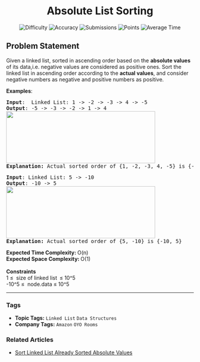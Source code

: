 <h1 align="center">Absolute List Sorting</h1>

<p align="center">
  <img alt="Difficulty" title="Difficulty" src="https://custom-icon-badges.demolab.com/badge/Difficulty: Medium-1F222E?style=for-the-badge&logoColor=white&logo=fire"/>
  <img alt="Accuracy" title="Accuracy" src="https://custom-icon-badges.demolab.com/badge/Accuracy: 62.03%25-1F222E?style=for-the-badge&logoColor=white&logo=target"/>
  <img alt="Submissions" title="Submissions" src="https://custom-icon-badges.demolab.com/badge/Submissions: 35K+-1F222E?style=for-the-badge&logoColor=white&logo=repo"/>
  <img alt="Points" title="Points" src="https://custom-icon-badges.demolab.com/badge/Points: 4-1F222E?style=for-the-badge&logoColor=white&logo=award"/>
  <img alt="Average Time" title="Average Time" src="https://custom-icon-badges.demolab.com/badge/Average%20Time: N/A-1F222E?style=for-the-badge&logoColor=white&logo=clock"/>
</p>

## Problem Statement

Given a linked list, sorted in ascending order based on the <b>absolute values</b> of its data,i.e. negative values are considered as positive ones. Sort the linked list in ascending order according to the <b>actual values</b>, and consider negative numbers as negative and positive numbers as positive.

<b>Examples</b>: <b> </b>

<pre><b>Input</b>:  Linked List: 1 -> -2 -> -3 -> 4 -> -5
<b>Output</b>: -5 -> -3 -> -2 -> 1 -> 4<br><img src="https://media.geeksforgeeks.org/img-practice/prod/addEditProblem/700234/Web/Other/blobid0_1723006347.png" alt="" title="" width="400" height="140"/><br><b>Explanation: </b>Actual sorted order of {1, -2, -3, 4, -5} is {-5, -3, -2, 1, 4}</pre>

<pre><b>Input</b>: Linked List: 5 -> -10
<b>Output</b>: -10 -> 5<br><img src="https://media.geeksforgeeks.org/img-practice/prod/addEditProblem/700234/Web/Other/blobid1_1723006449.png" alt="" title="" width="400" height="140"/><br><b>Explanation: </b>Actual sorted order of {5, -10} is {-10, 5}
</pre>

<b>Expected Time Complexity: </b>O(n)<br><b>Expected Space Complexity: </b>O(1)<br><br><b>Constraints</b><br>1 ≤  size of linked list<b>  </b>≤ 10^5<br>-10^5 ≤  node.data<b> </b>≤ 10^5


<hr>

### Tags
- **Topic Tags:** `Linked List` `Data Structures`
- **Company Tags:** `Amazon` `OYO Rooms`

### Related Articles
- [Sort Linked List Already Sorted Absolute Values](https://www.geeksforgeeks.org/sort-linked-list-already-sorted-absolute-values/)
